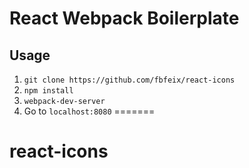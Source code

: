 # React Webpack Boilerplate

## Usage
1. `git clone https://github.com/fbfeix/react-icons`
2. `npm install`
3. `webpack-dev-server`
4. Go to `localhost:8080`
=======
# react-icons
